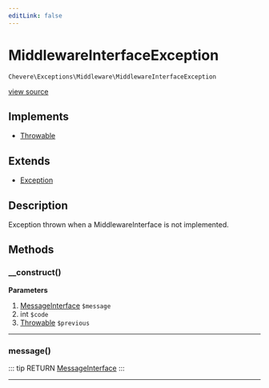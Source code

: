 ```yaml
---
editLink: false
---
```


# MiddlewareInterfaceException

`Chevere\Exceptions\Middleware\MiddlewareInterfaceException`

[view source](https://github.com/chevere/chevere/blob/master/exceptions/Middleware/MiddlewareInterfaceException.php)

## Implements

- [Throwable](https://www.php.net/manual/class.throwable)

## Extends

- [Exception](../Core/Exception.md)

## Description

Exception thrown when a MiddlewareInterface is not implemented.

## Methods

### __construct()

**Parameters**

1. [MessageInterface](../../Interfaces/Message/MessageInterface.md) `$message`
2. int `$code`
3. [Throwable](https://www.php.net/manual/class.throwable) `$previous`

---

### message()

::: tip RETURN
[MessageInterface](../../Interfaces/Message/MessageInterface.md)
:::

---

